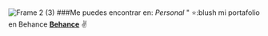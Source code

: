 ![Frame 2 (3)](https://user-images.githubusercontent.com/109699864/191763422-97e42d67-70f8-4647-8df2-33a294a87b3f.png)
###Me puedes encontrar en:
_Personal_
" :star::blush mi portafolio en Behance **[Behance](https://www.behance.net/johanaafricano)** :v:
